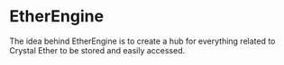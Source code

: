 # EtherEngine
The idea behind EtherEngine is to create a hub for everything related to Crystal Ether to be stored and easily accessed.
